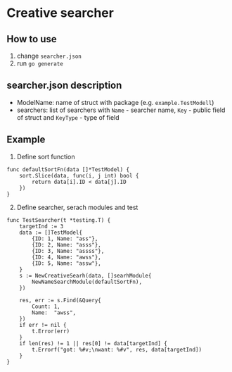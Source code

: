 # Creative searcher

## How to use

1. change ```searcher.json```
2. run ```go generate```


## searcher.json description

- ModelName: name of struct with package (e.g. ```example.TestModell```)
- searchers: list of searchers with ```Name``` - searcher name, ```Key``` - public field of struct and ```KeyType``` - type of field


## Example

1. Define sort function 

```
func defaultSortFn(data []*TestModel) {
	sort.Slice(data, func(i, j int) bool {
		return data[i].ID < data[j].ID
	})
}
```

2. Define  searcher, serach modules and test

```
func TestSearcher(t *testing.T) {
	targetInd := 3
	data := []TestModel{
		{ID: 1, Name: "ass"},
		{ID: 2, Name: "asss"},
		{ID: 3, Name: "assss"},
		{ID: 4, Name: "awss"},
		{ID: 5, Name: "assw"},
	}
	s := NewCreativeSearh(data, []searhModule{
		NewNameSearchModule(defaultSortFn),
	})

	res, err := s.Find(&Query{
		Count: 1,
		Name:  "awss",
	})
	if err != nil {
		t.Error(err)
	}
	if len(res) != 1 || res[0] != data[targetInd] {
		t.Errorf("got: %#v;\nwant: %#v", res, data[targetInd])
	}
}
```